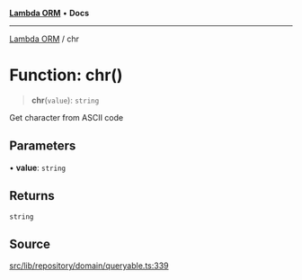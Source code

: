 [**Lambda ORM**](../README.md) • **Docs**

***

[Lambda ORM](../README.md) / chr

# Function: chr()

> **chr**(`value`): `string`

Get character from ASCII code

## Parameters

• **value**: `string`

## Returns

`string`

## Source

[src/lib/repository/domain/queryable.ts:339](https://github.com/lambda-orm/lambdaorm-base/blob/e3a7772bb5fa4082532c38729067cbcb8dfa89b9/src/lib/repository/domain/queryable.ts#L339)
